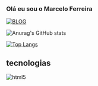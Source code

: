 ### Olá eu sou o Marcelo Ferreira

[![BLOG](https://img.shields.io/badge/LinkedIn-0077B5?style=for-the-badge&logo=linkedin&logoColor=white
)](https://www.linkedin.com/in/marcelo-ferreira-a2a54ba2/)


![Anurag's GitHub stats](https://github-readme-stats.vercel.app/api?username=marceloferreiraprogramador&show_icons=true&theme=radical)

[![Top Langs](https://github-readme-stats.vercel.app/api/top-langs/?username=marceloferreiraprogramador&langs_count=8)](https://github.com/anuraghazra/github-readme-stats)


## tecnologias 

<div style="display=inline_block">
  <img align="center" alt="html5" src="https://img.shields.io/badge/HTML-239120?style=for-the-badge&logo=html5&logoColor=white" />
</div>
